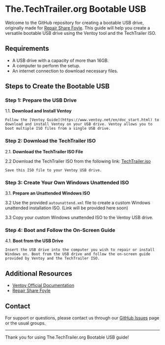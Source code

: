 # The.TechTrailer.org Bootable USB

Welcome to the GitHub repository for creating a bootable USB drive, originally made for [Repair Share Foyle](https://repairsharefoyle.org/). This guide will help you create a versatile bootable USB drive using the Ventoy tool and the TechTrailer ISO.

## Requirements

- A USB drive with a capacity of more than 16GB.
- A computer to perform the setup.
- An internet connection to download necessary files.

## Steps to Create the Bootable USB

### Step 1: Prepare the USB Drive

1.1. **Download and Install Ventoy**

    Follow the [Ventoy Guide](https://www.ventoy.net/en/doc_start.html) to download and install Ventoy on your USB drive. Ventoy allows you to boot multiple ISO files from a single USB drive.

### Step 2: Download the TechTrailer ISO

2.1. **Download the TechTrailer ISO File**

2.2 Download the TechTrailer ISO from the following link: [TechTrailer.iso](https://raw.githubusercontent.com/TheTechTrailer/BootableUSB/main/TechTrailer.iso)

    Save this ISO file to your Ventoy USB drive.

### Step 3: Create Your Own Windows Unattended ISO

3.1. **Prepare an Unattended Windows ISO**

3.2 Use the provided `autounattend.xml` file to create a custom Windows unattended installation ISO. (Link will be provided here soon)

3.3 Copy your custom Windows unattended ISO to the Ventoy USB drive.

### Step 4: Boot and Follow the On-Screen Guide

4.1. **Boot from the USB Drive**

    Insert the USB drive into the computer you wish to repair or install Windows on. Boot from the USB drive and follow the on-screen guide provided by Ventoy and the TechTrailer ISO.

## Additional Resources

- [Ventoy Official Documentation](https://www.ventoy.net/en/doc_start.html)
- [Repair Share Foyle](https://repairsharefoyle.org/)

## Contact

For support or questions, please contact us through our [GitHub Issues](https://github.com/TheTechTrailer/BootableUSB/issues) page or the usual groups.

---

Thank you for using The.TechTrailer.org Bootable USB guide!
